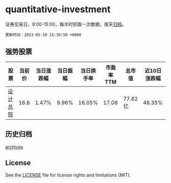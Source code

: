 # quantitative-investment

证券交易日，9:00-15:00，每半时抓取一次数据，按天[归档](archives)。

`更新时间：2023-05-10 15:30:50 +0800`

## 强势股票

|股票|当前价|当日涨跌幅|当日振幅|当日换手率|市盈率TTM|总市值|近10日涨跌幅|
|----|----|----|----|----|----|----|----|
|[设计总院](https://xueqiu.com/S/SH603357)|16.6|1.47%|9.96%|16.05%|17.06|77.62亿|48.35%|

## 历史归档

[archives](archives)

## License

See the [LICENSE](LICENSE) file for license rights and limitations (MIT).